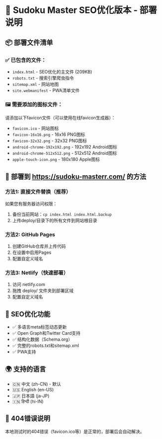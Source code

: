 # 🚀 Sudoku Master SEO优化版本 - 部署说明

## 📦 部署文件清单

### ✅ 已包含的文件：
- `index.html` - SEO优化的主文件 (209KB)
- `robots.txt` - 搜索引擎爬虫指令
- `sitemap.xml` - 网站地图
- `site.webmanifest` - PWA清单文件

### 🖼️ 需要添加的图标文件：
请添加以下favicon文件（可以使用在线favicon生成器）：
- `favicon.ico` - 网站图标
- `favicon-16x16.png` - 16x16 PNG图标  
- `favicon-32x32.png` - 32x32 PNG图标
- `android-chrome-192x192.png` - 192x192 Android图标
- `android-chrome-512x512.png` - 512x512 Android图标
- `apple-touch-icon.png` - 180x180 Apple图标

## 🎯 部署到 https://sudoku-masterr.com/ 的方法

### 方法1: 直接文件替换（推荐）
如果您有服务器访问权限：
1. 备份当前网站：`cp index.html index.html.backup`
2. 上传deploy/目录下的所有文件到网站根目录

### 方法2: GitHub Pages
1. 创建GitHub仓库并上传代码
2. 在设置中启用Pages
3. 配置自定义域名

### 方法3: Netlify（快速部署）
1. 访问 netlify.com
2. 拖拽 deploy/ 文件夹到部署区域
3. 配置自定义域名

## 🔧 SEO优化功能
- ✅ 多语言meta标签动态更新
- ✅ Open Graph和Twitter Card支持  
- ✅ 结构化数据（Schema.org）
- ✅ 完整的robots.txt和sitemap.xml
- ✅ PWA支持

## 🌍 支持的语言
- 🇨🇳 中文 (zh-CN) - 默认
- 🇺🇸 English (en-US)  
- 🇯🇵 日本語 (ja-JP)
- 🇮🇳 हिन्दी (hi-IN)

## 🚨 404错误说明
本地测试时的404错误（favicon.ico等）是正常的，部署后会自动解决。
